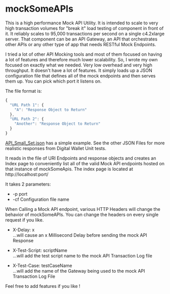 # mockSomeAPIs
This is a high performance Mock API Utility. It is intended to scale to very high transaction volumes for "break it" load testing of component in front of it. It reliably scales to 95,000 transactions per second on a single c4.2xlarge server. That component can be an API Gateway, an API that orchestrates other APIs or any other type of app that needs RESTful Mock Endpoints.

I tried a lot of other API Mocking tools and most of them focused on having a lot of features and therefore much lower scalability. So, I wrote my own focused on exactly what we needed. Very low overhead and very high throughput. It doesn't have a lot of features. It simply loads up a JSON configuration file that defines all of the mock endpoints and then serves them up. You can pick which port it listens on. 

The file format is:
```javascript
{
  "URL Path 1": {
    "A": "Response Object to Return"
  },
  "URL Path 2": {
    "Another": "Response Object to Return"
  }
}
```

[API_Small_Set.json](https://github.kdc.capitalone.com/xby099/mockSomeAPIs/blob/master/API_Small_Set.json) has a simple example. See the other JSON Files for more realistic responses from Digital Wallet Unit tests. 


It reads in the file of URI Endpoints and response objects and creates an Index page to conveniently list all of the valid Mock API endpoints hosted on that instance of mockSomeApis. The index page is located at http://localhost:port/

It takes 2 parameters:
* -p port
* -cf Configuration file name

When Calling a Mock API endpoint, various HTTP Headers will change the behavior of mockSomeAPIs. You can change the headers on every single request if you like.

* X-Delay: x                    
...will cause an x Millisecond Delay before sending the mock API Response

* X-Test-Script: scriptName     
...will add the test script name to the mock API Transaction Log file

* X-Test-Case: testCaseName   
...will add the name of the Gateway being used to the mock API Transaction Log File

Feel free to add features if you like !
